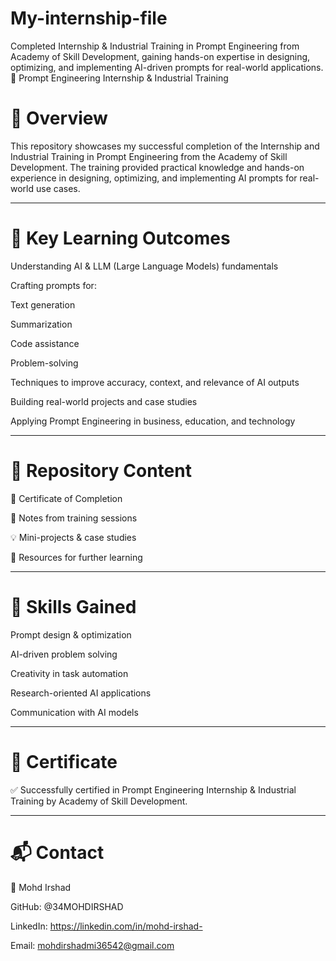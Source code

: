 # My-internship-file
Completed Internship &amp; Industrial Training in Prompt Engineering from Academy of Skill Development, gaining hands-on expertise in designing, optimizing, and implementing AI-driven prompts for real-world applications.
🧠 Prompt Engineering Internship & Industrial Training

# 📖 Overview

This repository showcases my successful completion of the Internship and Industrial Training in Prompt Engineering from the Academy of Skill Development.
The training provided practical knowledge and hands-on experience in designing, optimizing, and implementing AI prompts for real-world use cases.


---

# 🎯 Key Learning Outcomes

Understanding AI & LLM (Large Language Models) fundamentals

Crafting prompts for:

Text generation

Summarization

Code assistance

Problem-solving


Techniques to improve accuracy, context, and relevance of AI outputs

Building real-world projects and case studies

Applying Prompt Engineering in business, education, and technology



---

# 📂 Repository Content

📄 Certificate of Completion

📝 Notes from training sessions

💡 Mini-projects & case studies

📘 Resources for further learning



---

# 🚀 Skills Gained

Prompt design & optimization

AI-driven problem solving

Creativity in task automation

Research-oriented AI applications

Communication with AI models



---

# 📌 Certificate

✅ Successfully certified in Prompt Engineering Internship & Industrial Training by Academy of Skill Development.


---

# 📬 Contact

👤 Mohd Irshad

GitHub: @34MOHDIRSHAD 

LinkedIn: https://linkedin.com/in/mohd-irshad-

Email: mohdirshadmi36542@gmail.com


